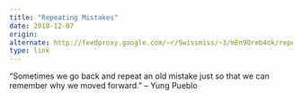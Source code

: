 ```yaml
---
title: "Repeating Mistakes"
date: 2018-12-07
origin: 
alternate: http://feedproxy.google.com/~r/Swissmiss/~3/mEn9Oreb4ok/repeating-mistakes.html
type: link
---
```


“Sometimes we go back and repeat an old mistake just so that we can remember why we moved forward.” – Yung Pueblo